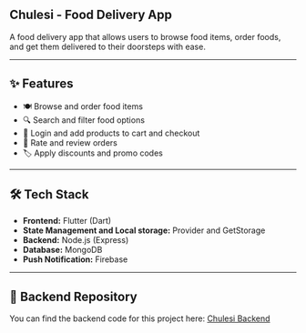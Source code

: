 ## Chulesi - Food Delivery App

A food delivery app that allows users to browse food items, order foods, and get them delivered to their doorsteps with ease.

---

## ✨ Features

- 🍽️ Browse and order food items  
- 🔍 Search and filter food options  
- 🛒 Login and add products to cart and checkout   
- 🌟 Rate and review orders  
- 🏷️ Apply discounts and promo codes  

---

## 🛠️ Tech Stack

- **Frontend:** Flutter (Dart)  
- **State Management and Local storage:** Provider and GetStorage  
- **Backend:** Node.js (Express)  
- **Database:** MongoDB  
- **Push Notification:** Firebase  

---

## 🔗 Backend Repository

You can find the backend code for this project here: [Chulesi Backend](https://github.com/irajkumarr/chulesi-foodDelivery-backend)
